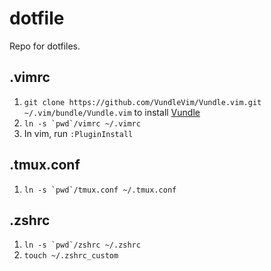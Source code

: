 # dotfile
Repo for dotfiles.

## .vimrc

1. `git clone https://github.com/VundleVim/Vundle.vim.git ~/.vim/bundle/Vundle.vim` to install [Vundle](https://github.com/VundleVim/Vundle.vim)
2. ``ln -s `pwd`/vimrc ~/.vimrc``
3. In vim, run `:PluginInstall`

## .tmux.conf

1. ``ln -s `pwd`/tmux.conf ~/.tmux.conf``

## .zshrc

1. ``ln -s `pwd`/zshrc ~/.zshrc``
1. `touch ~/.zshrc_custom`
